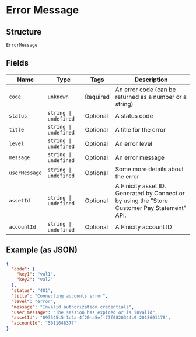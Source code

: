 
# Error Message

## Structure

`ErrorMessage`

## Fields

| Name | Type | Tags | Description |
|  --- | --- | --- | --- |
| `code` | `unknown` | Required | An error code (can be returned as a number or a string) |
| `status` | `string \| undefined` | Optional | A status code |
| `title` | `string \| undefined` | Optional | A title for the error |
| `level` | `string \| undefined` | Optional | An error level |
| `message` | `string \| undefined` | Optional | An error message |
| `userMessage` | `string \| undefined` | Optional | Some more details about the error |
| `assetId` | `string \| undefined` | Optional | A Finicity asset ID. Generated by Connect or by using the "Store Customer Pay Statement" API. |
| `accountId` | `string \| undefined` | Optional | A Finicity account ID |

## Example (as JSON)

```json
{
  "code": {
    "key1": "val1",
    "key2": "val2"
  },
  "status": "401",
  "title": "Connecting accounts error",
  "level": "error",
  "message": "Invalid authorization credentials",
  "user_message": "The session has expired or is invalid",
  "assetId": "097545c5-1c2a-4f20-a5ef-77f0820344c9-2018601178",
  "accountId": "5011648377"
}
```

